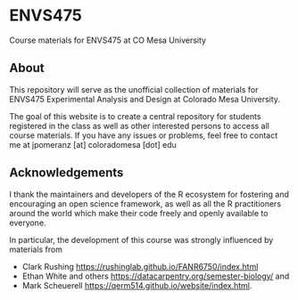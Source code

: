 # ENVS475
Course materials for ENVS475 at CO Mesa University

## About 
This repository will serve as the unofficial collection of materials for ENVS475 Experimental Analysis and Design at Colorado Mesa University. 

The goal of this website is to create a central repository for students registered in the class as well as other interested persons to access all course materials. If you have any issues or problems, feel free to contact me at jpomeranz [at] coloradomesa [dot] edu

## Acknowledgements
I thank the maintainers and developers of the R ecosystem for fostering and encouraging an open science framework, as well as all the R practitioners around the world which make their code freely and openly available to everyone. 

In particular, the development of this course was strongly influenced by materials from
 - Clark Rushing <https://rushinglab.github.io/FANR6750/index.html> 
 - Ethan White and others <https://datacarpentry.org/semester-biology/> and 
 - Mark Scheuerell <https://qerm514.github.io/website/index.html>. 
 

